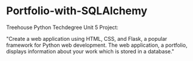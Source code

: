 # Portfolio-with-SQLAlchemy
 Treehouse Python Techdegree Unit 5 Project:

 "Create a web application using HTML, CSS, and Flask, a popular framework for Python web development. The web application, a portfolio, displays information about your work which is stored in a database."

